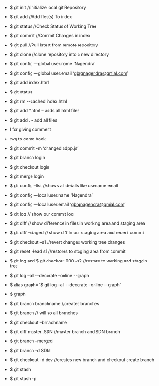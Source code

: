 *	$ git init   //Initialize local git Repository  


*	$ git add <file> //Add  fles(s) To index   


*	$ git status //Check Status of Working Tree
*	$ git commit //Commit Changes in index
*	$ git pull    //Pull latest from remote repository
*	$ git clone  //clone repository into a new directory
*	$ git config –-global user.name ‘Nagendra’
*	$ git config –-global user.email ‘gbrgnagendra@gmial.com’
*	$ git add index.html
*	$ git status 
*	$ git rm  --cached index.html
*	$ git add *.html – adds all html files
*	$ git add . – add all files
*	I for giving comment
*	:wq to come back
*	$ git commit -m ‘changed adpp.js’
*	$ git branch login
*	$ git checkout login
*	$ git merge login
*	$ git config –list //shows all details like usename email
*	$ git config –-local  user.name ‘Nagendra’
*	$ git config –-local user.email ‘gbrgnagendra@gmial.com’
*	$ git log // show our commit log
*	$ git diff // show difference in files in working area and staging area
*	$ git diff –staged // show diff in our staging area and recent  commit
*	$ git checkout –s1 //revert changes working tree changes
*	$ git reset Head s1 //restores to staging area from commit
*	$ git  log and $ git checkout 900 -s2 //restore  to working and staggin tree
*	$ git log –all  --decorate –online  --graph
*	$ alias graph=”$ git log –all  --decorate –online  --graph”
*	$ graph
*	$ git branch branchname  //creates branches
*	$ git branch // will so all branches
*	$ git checkout –brnachname
*	$ git diff master..SDN  //master branch and SDN branch
*	$ git branch –merged
*	$ git branch -d SDN
*	$ git checkout -d dev //creates new branch and checkout create branch
*	$ git stash
*	$ git stash -p
